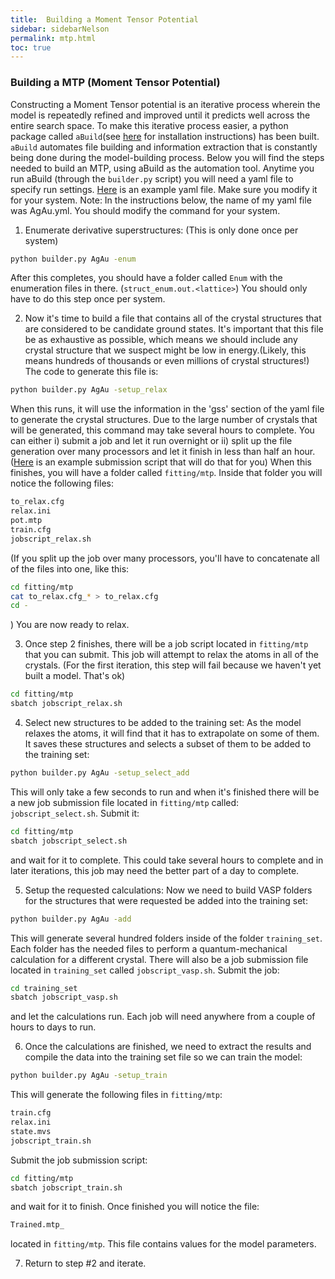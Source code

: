 ```yaml
---
title:  Building a Moment Tensor Potential
sidebar: sidebarNelson
permalink: mtp.html
toc: true
---
```


### Building a MTP (Moment Tensor Potential)
Constructing a Moment Tensor potential is an iterative process
wherein the model is repeatedly refined and improved until it predicts
well across the entire search space.  To make this iterative process
easier, a python package called `aBuild`(see [here][aBuildInstall] for
installation instructions) has been built.  `aBuild`
automates file building and information extraction that is constantly
being done during the model-building process.  Below you will find the
steps needed to build an MTP, using aBuild as the automation tool.
Anytime you run aBuild (through the `builder.py` script) you will need
a yaml file to specify run settings.  [Here][YAML] is an example yaml file.
Make sure you modify it for your system. Note: In the instructions
below, the name of my yaml file was AgAu.yml.  You  should modify the
command for your system.

1. Enumerate derivative superstructures: (This is only done once per
system)  
```bash
python builder.py AgAu -enum
```
After this completes, you should have a folder called `Enum` with the
enumeration files in there. (`struct_enum.out.<lattice>`)  You should
only have to do this step once per system.  

2. Now it's time to build a file that contains all of the crystal
structures that are considered to be candidate ground states.  It's
important that this file be as exhaustive as possible, which means we
should include any crystal structure that we suspect might be low in
energy.(Likely, this means hundreds of thousands or even millions of
crystal structures!)  The code to generate this file is:  
```bash
python builder.py AgAu -setup_relax
```
When this runs, it
will use the information in the 'gss' section of the yaml file to
generate the crystal structures. Due to the large number of crystals
that will be generated, this command may take several hours to
complete.  You can either i) submit a job and let it run overnight or
ii) split up the file generation over many processors and let it
finish in less than half an hour.  ([Here][setupRelaxSubmission] is an
example submission script that will do that for you) When this
finishes, you will have a folder called `fitting/mtp`.  Inside that
folder you will notice the following files:
```bash
to_relax.cfg
relax.ini
pot.mtp
train.cfg
jobscript_relax.sh
```
(If you split up the job over many processors, you'll have to
concatenate all of the files into one, like this:
```bash
cd fitting/mtp
cat to_relax.cfg_* > to_relax.cfg
cd -
```
)
You are now ready to relax.  
  
3. Once step 2 finishes, there will be a job script located in `fitting/mtp`
   that you can submit.  This job will attempt to relax the atoms in all of the
   crystals.  (For the first iteration, this step will fail because we
   haven't yet built a model.  That's ok)  
``` bash
cd fitting/mtp
sbatch jobscript_relax.sh
```

4. Select new structures to be added to the training set:  As the
   model relaxes the atoms, it will find that it has to extrapolate on
   some of them.  It saves these structures and selects a subset of
   them to be added to the training set:  
```bash
python builder.py AgAu -setup_select_add
```
This will only take a few seconds to run and when it's finished there
will be a new job submission file located in `fitting/mtp` called:
`jobscript_select.sh`. Submit it:
``` bash
cd fitting/mtp
sbatch jobscript_select.sh
```
and wait for it to complete.  This
could take several hours to complete and in later iterations, this job
may need the better part of a day to complete.  

5. Setup the requested calculations: Now we need to build VASP folders for the structures that were requested be added
into the training set:
```bash
python builder.py AgAu -add
```
This will generate several hundred folders inside of the folder
`training_set`.  Each folder has the needed files to perform a
quantum-mechanical calculation for a different crystal.  There will
also be a job submission file located in `training_set` called
`jobscript_vasp.sh`. Submit the job:
``` bash
cd training_set
sbatch jobscript_vasp.sh
```
and let the calculations run.
Each job will need anywhere from a couple of hours to days to run.  

6. Once the calculations are finished, we need to extract the results
and compile the data into the training set file so we can train
the model:
```bash
python builder.py AgAu -setup_train
```
This will generate the following files in `fitting/mtp`:
```bash
train.cfg
relax.ini
state.mvs
jobscript_train.sh
```
Submit the job submission script:
``` bash
cd fitting/mtp
sbatch jobscript_train.sh
```
and wait for it to finish.  Once finished you will notice the file:
```bash
Trained.mtp_
```
located in `fitting/mtp`.  This file contains values for the model
parameters.  

7. Return to step #2 and iterate.



[aBuildInstall]: /neededSoftware.html
[ljnabuild]: https://github.com/lancejnelson/aBuild  
[YAML]:  http://byui-physics.github.io/main/pages/Faculty/NelsonL/materialsResearch/sample.yml
[setupRelaxSubmission]:https://byui-physics.github.io/main/pages/Faculty/NelsonL/materialsResearch/setupRelaxJobscript.sh
